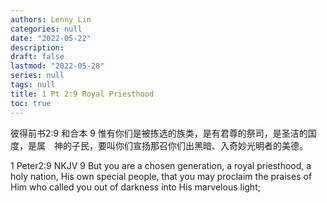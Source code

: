 ```yaml
---
authors: Lenny Lin
categories: null
date: "2022-05-22"
description: 
draft: false
lastmod: "2022-05-28"
series: null
tags: null
title: 1 Pt 2:9 Royal Priesthood
toc: true
---
```


<!--more-->

‪彼得前书‬2:9 和合本
9 惟有你们是被拣选的族类，是有君尊的祭司，是圣洁的国度，是属　神的子民，要叫你们宣扬那召你们出黑暗、入奇妙光明者的美德。

‪1 Peter‬2:9 NKJV
9 But you are a chosen generation, a royal priesthood, a holy nation, His own special people, that you may proclaim the praises of Him who called you out of darkness into His marvelous light;